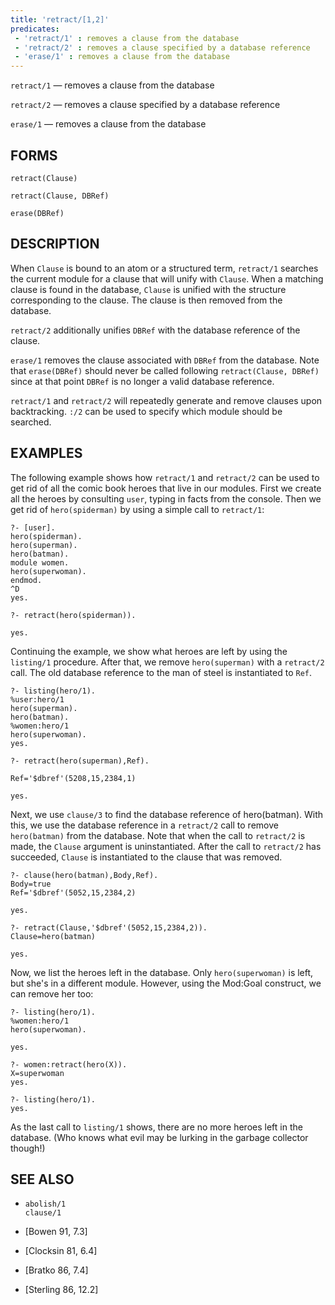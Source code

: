 ```yaml
---
title: 'retract/[1,2]'
predicates:
 - 'retract/1' : removes a clause from the database
 - 'retract/2' : removes a clause specified by a database reference
 - 'erase/1' : removes a clause from the database
---
```

`retract/1` — removes a clause from the database

`retract/2` — removes a clause specified by a database reference

`erase/1` — removes a clause from the database


## FORMS
```
retract(Clause)

retract(Clause, DBRef)

erase(DBRef)
```
## DESCRIPTION

When `Clause` is bound to an atom or a structured term, `retract/1` searches the current module for a clause that will unify with `Clause`. When a matching clause is found in the database, `Clause` is unified with the structure corresponding to the clause. The clause is then removed from the database.

`retract/2` additionally unifies `DBRef` with the database reference of the clause.

`erase/1` removes the clause associated with `DBRef` from the database. Note that `erase(DBRef)` should never be called following `retract(Clause, DBRef)` since at that point `DBRef` is no longer a valid database reference.

`retract/1` and `retract/2` will repeatedly generate and remove clauses upon backtracking. `:/2` can be used to specify which module should be searched.


## EXAMPLES

The following example shows how `retract/1` and `retract/2` can be used to get rid of all the comic book heroes that live in our modules. First we create all the heroes by consulting `user`, typing in facts from the console.  Then we get rid of `hero(spiderman)` by using a simple call to `retract/1`:

```
?- [user].
hero(spiderman).
hero(superman).
hero(batman).
module women.
hero(superwoman).
endmod.
^D
yes.

?- retract(hero(spiderman)).

yes.
```
Continuing the example, we show what heroes are left by using the `listing/1` procedure. After that, we remove `hero(superman)` with a `retract/2` call. The old database reference to the man of steel is instantiated to `Ref`.

```
?- listing(hero/1).
%user:hero/1
hero(superman).
hero(batman).
%women:hero/1
hero(superwoman).
yes.

?- retract(hero(superman),Ref).

Ref='$dbref'(5208,15,2384,1)

yes.
```
Next, we use `clause/3` to find the database reference of hero(batman). With this, we use the database reference in a `retract/2` call to remove `hero(batman)` from the database. Note that when the call to  `retract/2` is made,
the `Clause` argument is uninstantiated. After the call to `retract/2` has succeeded, `Clause` is instantiated to 
the clause that was removed.
```
?- clause(hero(batman),Body,Ref).
Body=true
Ref='$dbref'(5052,15,2384,2)

yes.

?- retract(Clause,'$dbref'(5052,15,2384,2)).
Clause=hero(batman)

yes.
```
Now, we list the heroes left in the database. Only `hero(superwoman)` is left, but she's in a different module. However, using the Mod:Goal construct, we can remove her too:
```
?- listing(hero/1).
%women:hero/1
hero(superwoman).

yes.

?- women:retract(hero(X)).
X=superwoman
yes.

?- listing(hero/1).
yes.
```
As the last call to `listing/1` shows, there are no more heroes left in the database. (Who knows what evil may be lurking in the garbage collector though!)

## SEE ALSO

- `abolish/1`  
`clause/1`

- [Bowen 91, 7.3]
- [Clocksin 81, 6.4]
- [Bratko 86, 7.4]  
- [Sterling 86, 12.2]
  
